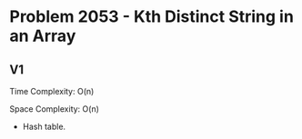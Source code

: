 # Problem 2053 - Kth Distinct String in an Array

## V1

Time Complexity: O(n)

Space Complexity: O(n)

- Hash table.
